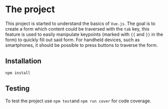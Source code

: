 # The project
This project is started to understand the basics of `Vue.js`. The goal is to create a form which content could be traversed with the `tab` key, this feature is used  to easily manipulate keypoints (marked with `{{` and `}}` in the form) to quickly fill out said form. For handheld devices, such as smartphones, it should be possible to press buttons to traverse the form.

## Installation 
`npm install`

## Testing
To test the project use `npm test`and `npm run cover` for code coverage.
